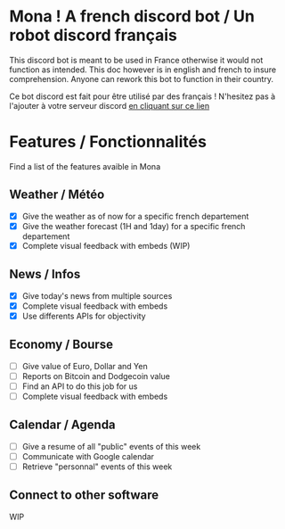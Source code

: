 # Mona ! A french discord bot / Un robot discord français
This discord bot is meant to be used in France otherwise it would not function as intended.
This doc however is in english and french to insure comprehension. Anyone can rework this bot to function in their country.

Ce bot discord est fait pour être utilisé par des français ! N'hesitez pas à l'ajouter à votre serveur discord [ en cliquant sur ce lien](https://discord.com/oauth2/authorize?client_id=958405000101519372&permissions=0&scope=bot%20applications.commands)
# Features / Fonctionnalités
Find a list of the features avaible in Mona

## Weather / Météo
- [x] Give the weather as of now for a specific french departement 
- [x] Give the weather forecast (1H and 1day) for a specific french departement 
- [x] Complete visual feedback with embeds (WIP) 

## News / Infos
- [x] Give today's news from multiple sources 
- [x] Complete visual feedback with embeds 
- [x] Use differents APIs for objectivity 

## Economy / Bourse
- [ ] Give value of Euro, Dollar and Yen 
- [ ] Reports on Bitcoin and Dodgecoin value 
- [ ] Find an API to do this job for us 
- [ ] Complete visual feedback with embeds 

## Calendar / Agenda
- [ ] Give a resume of all "public" events of this week 
- [ ] Communicate with Google calendar 
- [ ] Retrieve "personnal" events of this week 

## Connect to other software
WIP